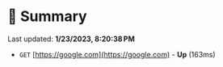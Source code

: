 # 📖 Summary
Last updated: **1/23/2023, 8:20:38 PM**

- `GET` [https://google.com](https://google.com) - **Up** (163ms)
